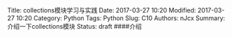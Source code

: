 Title: collections模块学习与实践
Date: 2017-03-27 10:20
Modified: 2017-03-27 10:20
Category: Python
Tags: Python
Slug: C10
Authors: nJcx
Summary:介绍一下collections模块
Status: draft
####介绍




